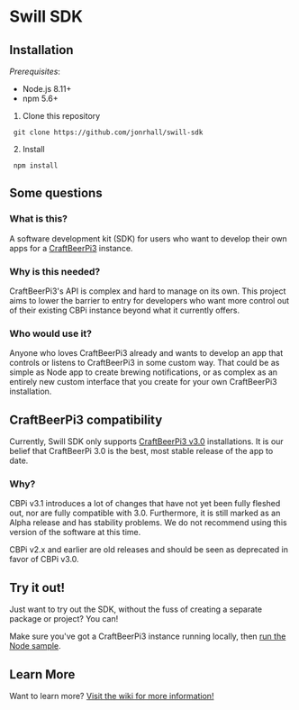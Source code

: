 # Swill SDK

## Installation

_Prerequisites_:
- Node.js 8.11+
- npm 5.6+

1. Clone this repository
```shell
 git clone https://github.com/jonrhall/swill-sdk
```
2. Install
```shell
 npm install
```

## Some questions

### What is this?

A software development kit (SDK) for users who want to develop their own apps for a [CraftBeerPi3](https://github.com/Manuel83/craftbeerpi3) instance.

### Why is this needed?

CraftBeerPi3's API is complex and hard to manage on its own. This project aims to lower the barrier to entry for developers who want more control out of their existing CBPi instance beyond what it currently offers.


### Who would use it?

Anyone who loves CraftBeerPi3 already and wants to develop an app that controls or listens to CraftBeerPi3 in some custom way. That could be as simple as Node app to create brewing notifications, or as complex as an entirely new custom interface that you create for your own CraftBeerPi3 installation.

## CraftBeerPi3 compatibility

Currently, Swill SDK only supports [CraftBeerPi3 v3.0](https://github.com/Manuel83/craftbeerpi3/releases/tag/3.0) installations. It is our belief that CraftBeerPi 3.0 is the best, most stable release of the app to date.

### Why?

CBPi v3.1 introduces a lot of changes that have not yet been fully fleshed out, nor are fully compatible with 3.0. Furthermore, it is still marked as an Alpha release and has stability problems. We do not recommend using this version of the software at this time.

CBPi v2.x and earlier are old releases and should be seen as deprecated in favor of CBPi v3.0.

## Try it out!

Just want to try out the SDK, without the fuss of creating a separate package or project? You can!

Make sure you've got a CraftBeerPi3 instance running locally, then [run the Node sample](../../wiki/Usage#nodejs).

## Learn More

Want to learn more? [Visit the wiki for more information!](../../wiki)
